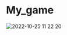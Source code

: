 # My_game
![2022-10-25 11 22 20](https://user-images.githubusercontent.com/90689006/197722262-66b6fe1e-5de2-452b-b88d-f8c2aff0a9d7.jpg)

